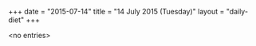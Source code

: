 +++
date = "2015-07-14"
title = "14 July 2015 (Tuesday)"
layout = "daily-diet"
+++


\<no entries\>
